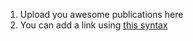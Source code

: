 1. Upload you awesome publications here
2. You can add a link using [this syntax](https://sontran.vercel.app)